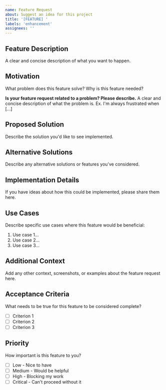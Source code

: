 ```yaml
---
name: Feature Request
about: Suggest an idea for this project
title: '[FEATURE] '
labels: 'enhancement'
assignees: ''
---
```


## Feature Description

A clear and concise description of what you want to happen.

## Motivation

What problem does this feature solve? Why is this feature needed?

**Is your feature request related to a problem? Please describe.**
A clear and concise description of what the problem is. Ex. I'm always frustrated when [...]

## Proposed Solution

Describe the solution you'd like to see implemented.

## Alternative Solutions

Describe any alternative solutions or features you've considered.

## Implementation Details

If you have ideas about how this could be implemented, please share them here.

## Use Cases

Describe specific use cases where this feature would be beneficial:

1. Use case 1...
2. Use case 2...
3. Use case 3...

## Additional Context

Add any other context, screenshots, or examples about the feature request here.

## Acceptance Criteria

What needs to be true for this feature to be considered complete?

- [ ] Criterion 1
- [ ] Criterion 2
- [ ] Criterion 3

## Priority

How important is this feature to you?

- [ ] Low - Nice to have
- [ ] Medium - Would be helpful
- [ ] High - Blocking my work
- [ ] Critical - Can't proceed without it
